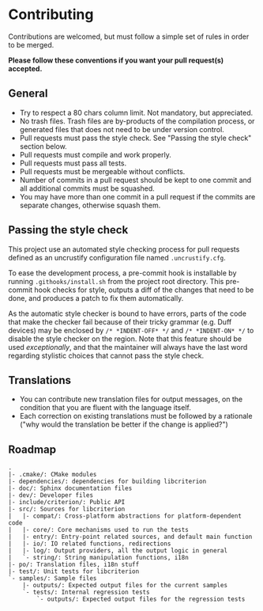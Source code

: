 # Contributing

Contributions are welcomed, but must follow a simple set of rules in order to
be merged.

**Please follow these conventions if you want your pull request(s) accepted.**

## General

* Try to respect a 80 chars column limit. Not mandatory, but appreciated.
* No trash files. Trash files are by-products of the compilation process, or
  generated files that does not need to be under version control.
* Pull requests must pass the style check. See "Passing the style check" section below.
* Pull requests must compile and work properly.
* Pull requests must pass all tests.
* Pull requests must be mergeable without conflicts.
* Number of commits in a pull request should be kept to one commit and all
  additional commits must be squashed.
* You may have more than one commit in a pull request if the commits are
  separate changes, otherwise squash them.

## Passing the style check

This project use an automated style checking process for pull requests defined as
an uncrustify configuration file named `.uncrustify.cfg`.

To ease the development process, a pre-commit hook is installable by running
`.githooks/install.sh` from the project root directory. This pre-commit hook
checks for style, outputs a diff of the changes that need to be done, and
produces a patch to fix them automatically.

As the automatic style checker is bound to have errors, parts of the code
that make the checker fail because of their tricky grammar (e.g. Duff devices)
may be enclosed by `/* *INDENT-OFF* */` and `/* *INDENT-ON* */` to disable
the style checker on the region. Note that this feature should be used
*exceptionally*, and that the maintainer will always have the last word regarding
stylistic choices that cannot pass the style check.

## Translations

* You can contribute new translation files for output messages, on the
  condition that you are fluent with the language itself.
* Each correction on existing translations must be followed by a
  rationale ("why would the translation be better if the change is applied?")

## Roadmap

    .
    |- .cmake/: CMake modules
    |- dependencies/: dependencies for building libcriterion
    |- doc/: Sphinx documentation files
    |- dev/: Developer files
    |- include/criterion/: Public API
    |- src/: Sources for libcriterion
    |   |- compat/: Cross-platform abstractions for platform-dependent code
    |   |- core/: Core mechanisms used to run the tests
    |   |- entry/: Entry-point related sources, and default main function
    |   |- io/: IO related functions, redirections
    |   |- log/: Output providers, all the output logic in general
    |   `- string/: String manipulation functions, i18n
    |- po/: Translation files, i18n stuff
    |- test/: Unit tests for libcriterion
    `- samples/: Sample files
        |- outputs/: Expected output files for the current samples
        `- tests/: Internal regression tests
            `- outputs/: Expected output files for the regression tests
